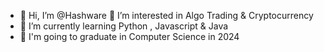 

- 👋 Hi, I’m @Hashware 👀 I’m interested in Algo Trading & Cryptocurrency 
- 🌱 I’m currently learning Python , Javascript & Java 
- 🏫 I'm going to graduate in Computer Science in 2024




